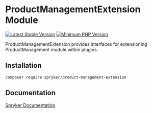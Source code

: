 # ProductManagementExtension Module
[![Latest Stable Version](https://poser.pugx.org/spryker/product-management-extension/v/stable.svg)](https://packagist.org/packages/spryker/product-management-extension)
[![Minimum PHP Version](https://img.shields.io/badge/php-%3E%3D%208.3-8892BF.svg)](https://php.net/)

ProductManagementExtension provides interfaces for extensioning ProductManagement module within plugins.

## Installation

```
composer require spryker/product-management-extension
```

## Documentation

[Spryker Documentation](https://docs.spryker.com)
